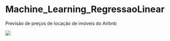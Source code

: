 # Machine_Learning_RegressaoLinear
Previsão de preços de locação de imóveis do Airbnb

<img align="center" src="https://github.com/renildobsantos/Machine_Learning_RegressaoLinear/files/8834596/REGRESSAO.LINEAR.PREVISAO.DE.PRECOS.AIRBNB.pdf"/>

